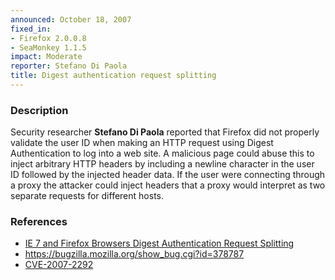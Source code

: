 ```yaml
---
announced: October 18, 2007
fixed_in:
- Firefox 2.0.0.8
- SeaMonkey 1.1.5
impact: Moderate
reporter: Stefano Di Paola
title: Digest authentication request splitting
---
```


<h3>Description</h3>

<p>Security researcher <strong>Stefano Di Paola</strong> reported
that Firefox did not properly validate the user ID when making
an HTTP request using Digest Authentication to log into a web site.
A malicious page could abuse this to inject arbitrary HTTP headers
by including a newline character in the user ID followed by
the injected header data. If the user were connecting through a proxy
the attacker could inject headers that a proxy would interpret as
two separate requests for different hosts.
</p>


<h3>References</h3>

<ul>
  <li><a class="ex-ref" href="http://www.wisec.it/vulns.php?id=11">
    IE 7 and Firefox Browsers Digest Authentication Request Splitting</a></li>

  <li><a href="https://bugzilla.mozilla.org/show_bug.cgi?id=378787">
    https://bugzilla.mozilla.org/show_bug.cgi?id=378787</a></li>

  <li><a class="ex-ref" href="http://cve.mitre.org/cgi-bin/cvename.cgi?name=CVE-2007-2292">
    CVE-2007-2292</a></li>

</ul>



